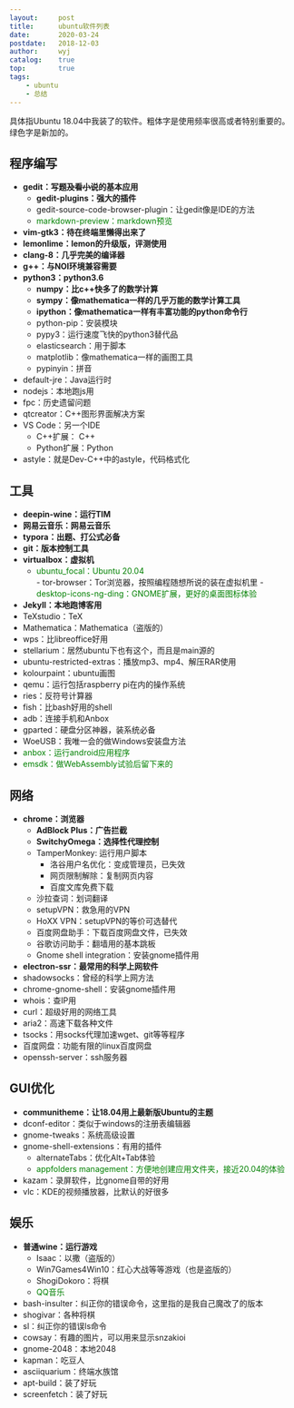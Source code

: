 ```yaml
---
layout:		post
title:		ubuntu软件列表
date:		2020-03-24
postdate:	2018-12-03
author:		wyj
catalog:	true
top:		true
tags:
    - ubuntu
    - 总结
---
```


具体指Ubuntu 18.04中我装了的软件。粗体字是使用频率很高或者特别重要的。绿色字是新加的。

<style>
.New{
	color: green;
}
</style>

程序编写
---
- **gedit：写题~~及看小说~~的基本应用**
	- **gedit-plugins：强大的插件**
    - gedit-source-code-browser-plugin：让gedit像是IDE的方法
    - <div class="New">markdown-preview：markdown预览</div>
- **vim-gtk3：待在终端里懒得出来了**
- **lemonlime：lemon的升级版，评测使用**
- **clang-8：几乎完美的编译器**
- **g++：与NOI环境兼容需要**
- **python3：python3.6**
	- **numpy：比c++快多了的数学计算**
    - **sympy：像mathematica一样的几乎万能的数学计算工具**
    - **ipython：像mathematica一样有丰富功能的python命令行**
    - python-pip：安装模块
    - pypy3：运行速度飞快的python3替代品
	- elasticsearch：用于脚本
    - matplotlib：像mathematica一样的画图工具
    - pypinyin：拼音
- default-jre：Java运行时
- nodejs：本地跑js用
- fpc：历史遗留问题
- qtcreator：C++图形界面解决方案
- VS Code：另一个IDE
	- C++扩展： C++
    - Python扩展：Python
- astyle：就是Dev-C++中的astyle，代码格式化

工具
---
- **deepin-wine：运行TIM**
- **网易云音乐：网易云音乐**
- **typora：出题、打公式必备**
- **git：版本控制工具**
- **virtualbox：虚拟机**
	- <div class="New">ubuntu_focal：Ubuntu 20.04</div>
		- tor-browser：Tor浏览器，按照编程随想所说的装在虚拟机里
		- <div class="New">desktop-icons-ng-ding：GNOME扩展，更好的桌面图标体验</div>
- **Jekyll：本地跑博客用**
- TeXstudio：TeX
- Mathematica：Mathematica（盗版的）
- wps：比libreoffice好用
- stellarium：居然ubuntu下也有这个，而且是main源的
- ubuntu-restricted-extras：播放mp3、mp4、解压RAR使用
- kolourpaint：ubuntu画图
- qemu：运行包括raspberry pi在内的操作系统
- ries：反符号计算器
- fish：比bash好用的shell
- adb：连接手机和Anbox
- gparted：硬盘分区神器，装系统必备
- WoeUSB：我唯一会的做Windows安装盘方法
- <div class="New">anbox：运行android应用程序</div>
- <div class="New">emsdk：做WebAssembly试验后留下来的</div>

网络
---
- **chrome：浏览器**
    - **AdBlock Plus：广告拦截**
    - **SwitchyOmega：选择性代理控制**
    - TamperMonkey: 运行用户脚本
    	- 洛谷用户名优化：变成管理员，已失效
        - 网页限制解除：复制网页内容
        - 百度文库免费下载
    - 沙拉查词：划词翻译
	- setupVPN：救急用的VPN
    - HoXX VPN：setupVPN的等价可选替代
    - 百度网盘助手：下载百度网盘文件，已失效
    - 谷歌访问助手：翻墙用的基本跳板
    - Gnome shell integration：安装gnome插件用
- **electron-ssr：最常用的科学上网软件**
- shadowsocks：曾经的科学上网方法
- chrome-gnome-shell：安装gnome插件用
- whois：查IP用
- curl：超级好用的网络工具
- aria2：高速下载各种文件
- tsocks：用socks代理加速wget、git等等程序
- 百度网盘：功能有限的linux百度网盘
- openssh-server：ssh服务器

GUI优化
---
- **communitheme：让18.04用上最新版Ubuntu的主题**
- dconf-editor：类似于windows的注册表编辑器
- gnome-tweaks：系统高级设置
- gnome-shell-extensions：有用的插件
	- alternateTabs：优化Alt+Tab体验
	- <div class="New">appfolders management：方便地创建应用文件夹，接近20.04的体验</div>
- kazam：录屏软件，比gnome自带的好用
- vlc：KDE的视频播放器，比默认的好很多

娱乐
---
- **普通wine：运行游戏**
	- Isaac：以撒（盗版的）
	- Win7Games4Win10：红心大战等等游戏（也是盗版的）
    - ShogiDokoro：将棋
    - <div class="New">QQ音乐</div>
- bash-insulter：纠正你的错误命令，这里指的是我自己魔改了的版本
- shogivar：各种将棋
- sl：纠正你的错误ls命令
- cowsay：有趣的图片，可以用来显示snzakioi
- gnome-2048：本地2048
- kapman：吃豆人
- asciiquarium：终端水族馆
- apt-build：装了好玩
- screenfetch：装了好玩
